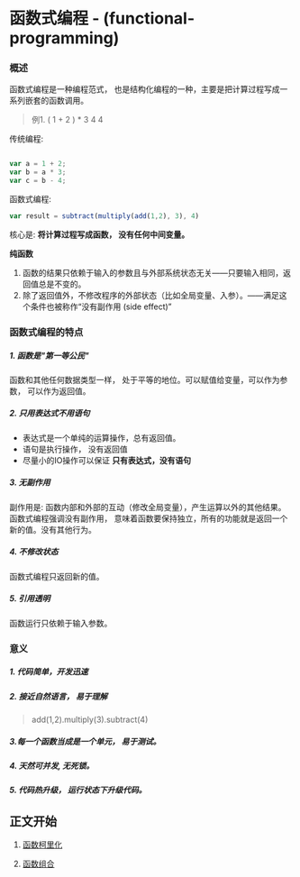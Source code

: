 # 函数式编程 - (functional-programming)

### 概述

函数式编程是一种编程范式， 也是结构化编程的一种，主要是把计算过程写成一系列嵌套的函数调用。

 > 例1. ( 1 + 2 ) \* 3 4 4 

传统编程:

```javascript

var a = 1 + 2;
var b = a * 3;
var c = b - 4;

```

函数式编程:

```javascript
var result = subtract(multiply(add(1,2), 3), 4)
```

核心是: **将计算过程写成函数， 没有任何中间变量。**

**纯函数** 
1. 函数的结果只依赖于输入的参数且与外部系统状态无关——只要输入相同，返回值总是不变的。
2. 除了返回值外，不修改程序的外部状态（比如全局变量、入参）。——满足这个条件也被称作“没有副作用 (side effect)”


### 函数式编程的特点

##### 1. 函数是"第一等公民"

函数和其他任何数据类型一样， 处于平等的地位。可以赋值给变量，可以作为参数， 可以作为返回值。

##### 2. 只用表达式不用语句

   - 表达式是一个单纯的运算操作，总有返回值。
   - 语句是执行操作， 没有返回值
   - 尽量小的IO操作可以保证 **只有表达式，没有语句**

##### 3. 无副作用

副作用是: 函数内部和外部的互动（修改全局变量），产生运算以外的其他结果。
函数式编程强调没有副作用， 意味着函数要保持独立，所有的功能就是返回一个新的值。没有其他行为。

##### 4. 不修改状态

函数式编程只返回新的值。

##### 5. 引用透明

函数运行只依赖于输入参数。

### 意义

##### 1. 代码简单，开发迅速

##### 2. 接近自然语言， 易于理解

 > add(1,2).multiply(3).subtract(4) 

##### 3.每一个函数当成是一个单元， 易于测试。

##### 4. 天然可并发, 无死锁。

##### 5. 代码热升级， 运行状态下升级代码。


## 正文开始

1. [函数柯里化](https://github.com/zhaotianxiang/functional-programming/blob/master/doc/curry.md)

2. [函数组合](https://github.com/zhaotianxiang/functional-programming/blob/master/doc/compose.md)


